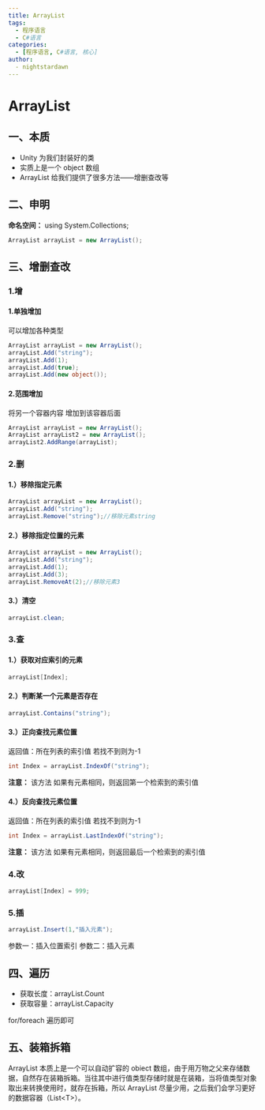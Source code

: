 ```yaml
---
title: ArrayList
tags:
  - 程序语言
  - C#语言
categories:
  - [程序语言, C#语言, 核心]
author:
  - nightstardawn
---
```


# ArrayList

## 一、本质

- Unity 为我们封装好的类
- 实质上是一个 object 数组
- ArrayList 给我们提供了很多方法——增删查改等

## 二、申明

**命名空间：** using System.Collections;

```cs
ArrayList arrayList = new ArrayList();
```

## 三、增删查改

### 1.增

#### 1.单独增加

可以增加各种类型

```cs
ArrayList arrayList = new ArrayList();
arrayList.Add("string");
arrayList.Add(1);
arrayList.Add(true);
arrayList.Add(new object());
```

#### 2.范围增加

将另一个容器内容 增加到该容器后面

```cs
ArrayList arrayList = new ArrayList();
ArrayList arrayList2 = new ArrayList();
arrayList2.AddRange(arrayList);
```

### 2.删

#### 1.）移除指定元素

```cs
ArrayList arrayList = new ArrayList();
arrayList.Add("string");
arrayList.Remove("string");//移除元素string
```

#### 2.）移除指定位置的元素

```cs
ArrayList arrayList = new ArrayList();
arrayList.Add("string");
arrayList.Add(1);
arrayList.Add(3);
arrayList.RemoveAt(2);//移除元素3
```

#### 3.）清空

```cs
arrayList.clean;
```

### 3.查

#### 1.）获取对应索引的元素

```cs
arrayList[Index];
```

#### 2.）判断某一个元素是否存在

```cs
arrayList.Contains("string");
```

#### 3.）正向查找元素位置

返回值：所在列表的索引值 若找不到则为-1

```cs
int Index = arrayList.IndexOf("string");
```

**注意：** 该方法 如果有元素相同，则返回第一个检索到的索引值

#### 4.）反向查找元素位置

返回值：所在列表的索引值 若找不到则为-1

```cs
int Index = arrayList.LastIndexOf("string");
```

**注意：** 该方法 如果有元素相同，则返回最后一个检索到的索引值

### 4.改

```cs
arrayList[Index] = 999;
```

### 5.插

```cs
arrayList.Insert(1,"插入元素");
```

参数一：插入位置索引
参数二：插入元素

## 四、遍历

- 获取长度：arrayList.Count
- 获取容量：arrayList.Capacity

for/foreach 遍历即可

## 五、装箱拆箱

ArrayList 本质上是一个可以自动扩容的 obiect 数组，由于用万物之父来存储数据，自然存在装箱拆箱。当往其中进行值类型存储时就是在装箱，当将值类型对象取出来转换使用时，就存在拆箱，所以 ArrayList 尽量少用，之后我们会学习更好的数据容器（List\<T\>）。
